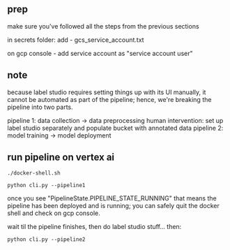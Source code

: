 ## prep

make sure you've followed all the steps from the previous sections

in secrets folder: add - gcs_service_account.txt

on gcp console - add service account as "service account user"

## note

because label studio requires setting things up with its UI manually, it cannot be automated as part of the pipeline; hence, we're breaking the pipeline into two parts.

pipeline 1: data collection -> data preprocessing
human intervention: set up label studio separately and populate bucket with annotated data
pipeline 2: model training -> model deployment

## run pipeline on vertex ai

```shell
./docker-shell.sh
```

```shell
python cli.py --pipeline1
```

once you see "PipelineState.PIPELINE_STATE_RUNNING" that means the pipeline has been deployed and is running; you can safely quit the docker shell and check on gcp console.

wait til the pipeline finishes, then do label studio stuff... then:

```shell
python cli.py --pipeline2
```
